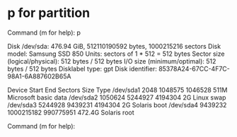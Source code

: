 
# p for partition
Command (m for help): p

Disk /dev/sda: 476.94 GiB, 512110190592 bytes, 1000215216 sectors
Disk model: Samsung SSD 850 
Units: sectors of 1 * 512 = 512 bytes
Sector size (logical/physical): 512 bytes / 512 bytes
I/O size (minimum/optimal): 512 bytes / 512 bytes
Disklabel type: gpt
Disk identifier: 85378A24-67CC-4F7C-98A1-6A887602B65A

Device       Start        End   Sectors   Size Type
/dev/sda1     2048    1048575   1046528   511M Microsoft basic data
/dev/sda2  1050624    5244927   4194304     2G Linux swap
/dev/sda3  5244928    9439231   4194304     2G Solaris boot
/dev/sda4  9439232 1000215182 990775951 472.4G Solaris root

Command (m for help): 
